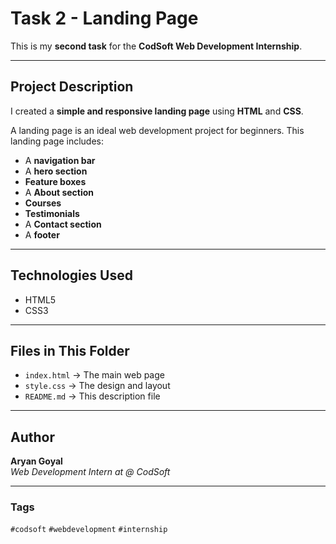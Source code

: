 # Task 2 - Landing Page

This is my **second task** for the **CodSoft Web Development Internship**.

---

## Project Description

I created a **simple and responsive landing page** using **HTML** and **CSS**.  

 A landing page is an ideal web development project for beginners.
This landing page includes:

- A **navigation bar**
- A **hero section**
- **Feature boxes**
- A **About section**
- **Courses**
- **Testimonials**
- A **Contact section**
- A **footer**

---

## Technologies Used

- HTML5  
- CSS3

---

## Files in This Folder

- `index.html` → The main web page  
- `style.css` → The design and layout  
- `README.md` → This description file

---

## Author

**Aryan Goyal**  
_Web Development Intern at @ CodSoft_

---

### Tags

`#codsoft` `#webdevelopment` `#internship`
